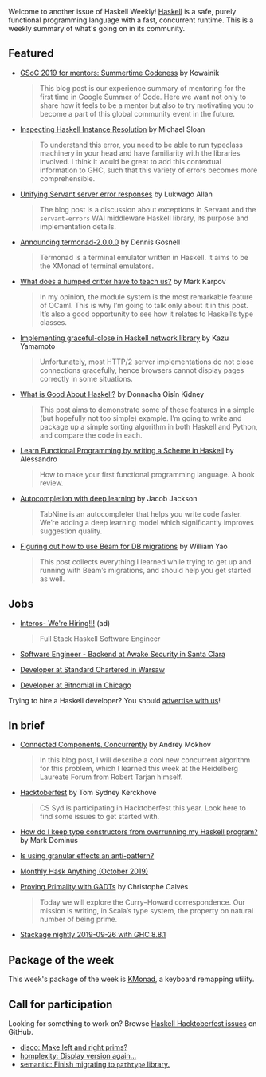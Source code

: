 Welcome to another issue of Haskell Weekly!
[Haskell](https://www.haskell.org) is a safe, purely functional programming language with a fast, concurrent runtime.
This is a weekly summary of what's going on in its community.

## Featured

- [GSoC 2019 for mentors: Summertime Codeness](https://kowainik.github.io/posts/gsoc2019) by Kowainik
  > This blog post is our experience summary of mentoring for the first time in Google Summer of Code. Here we want not only to share how it feels to be a mentor but also to try motivating you to become a part of this global community event in the future.

- [Inspecting Haskell Instance Resolution](https://mgsloan.com/posts/inspecting-haskell-instance-resolution/) by Michael Sloan
  > To understand this error, you need to be able to run typeclass machinery in your head and have familiarity with the libraries involved. I think it would be great to add this contextual information to GHC, such that this variety of errors becomes more comprehensible.

- [Unifying Servant server error responses](https://lukwagoallan.com/posts/unifying-servant-server-error-responses) by Lukwago Allan
  > The blog post is a discussion about exceptions in Servant and the `servant-errors` WAI middleware Haskell library, its purpose and implementation details.

- [Announcing termonad-2.0.0.0](https://functor.tokyo/blog/2019-09-13-termonad-2.0.0.0) by Dennis Gosnell
  > Termonad is a terminal emulator written in Haskell. It aims to be the XMonad of terminal emulators.

- [What does a humped critter have to teach us?](https://markkarpov.com/post/what-does-a-humped-critter-have-to-teach-us.html) by Mark Karpov
  > In my opinion, the module system is the most remarkable feature of OCaml. This is why I’m going to talk only about it in this post. It’s also a good opportunity to see how it relates to Haskell’s type classes.

- [Implementing graceful-close in Haskell network library](https://kazu-yamamoto.hatenablog.jp/entry/2019/09/20/165939) by Kazu Yamamoto
  > Unfortunately, most HTTP/2 server implementations do not close connections gracefully, hence browsers cannot display pages correctly in some situations.

- [What is Good About Haskell?](https://doisinkidney.com/posts/2019-10-02-what-is-good-about-haskell.html) by Donnacha Oisín Kidney
  > This post aims to demonstrate some of these features in a simple (but hopefully not too simple) example. I’m going to write and package up a simple sorting algorithm in both Haskell and Python, and compare the code in each.

- [Learn Functional Programming by writing a Scheme in Haskell](https://0x0f0f0f.github.io/posts/2019/09/learn-functional-programming-by-writing-a-scheme-in-haskell/) by Alessandro
  > How to make your first functional programming language. A book review.

- [Autocompletion with deep learning](https://tabnine.com/blog/deep/) by Jacob Jackson
  > TabNine is an autocompleter that helps you write code faster. We’re adding a deep learning model which significantly improves suggestion quality.

- [Figuring out how to use Beam for DB migrations](https://williamyaoh.com/posts/2019-09-27-figuring-out-beam-migrations.html) by William Yao
  > This post collects everything I learned while trying to get up and running with Beam’s migrations, and should help you get started as well.

## Jobs

- [Interos- We're Hiring!!!](https://interos.applicantpro.com/jobs/986650.html) (ad)
  > Full Stack Haskell Software Engineer

- [Software Engineer - Backend at Awake Security in Santa Clara](https://jobs.lever.co/awake-security/b03a9a24-f3b9-42a4-bde2-4412cd5a5ca5)

- [Developer at Standard Chartered in Warsaw](https://np.reddit.com/r/haskell_jobs/comments/daen08/haskell_jobs_at_standard_chartered_treasury/)

- [Developer at Bitnomial in Chicago](https://np.reddit.com/r/haskell/comments/dbuyjy/job_bitnomial_chicago_il/)

Trying to hire a Haskell developer?
You should [advertise with us](https://haskellweekly.news/advertising.html)!

## In brief

- [Connected Components, Concurrently](https://blogs.ncl.ac.uk/andreymokhov/connected-components/) by Andrey Mokhov
  > In this blog post, I will describe a cool new concurrent algorithm for this problem, which I learned this week at the Heidelberg Laureate Forum from Robert Tarjan himself.

- [Hacktoberfest](https://cs-syd.eu/posts/2019-09-28-hacktoberfest) by Tom Sydney Kerckhove
  > CS Syd is participating in Hacktoberfest this year. Look here to find some issues to get started with.

- [How do I keep type constructors from overrunning my Haskell program?](https://blog.plover.com/prog/haskell/type-markers.html) by Mark Dominus

- [Is using granular effects an anti-pattern?](https://np.reddit.com/r/haskell/comments/dbrcbi/is_using_granular_effects_an_antipattern/)

- [Monthly Hask Anything (October 2019)](https://np.reddit.com/r/haskell/comments/dbendr/monthly_hask_anything_october_2019/)

- [Proving Primality with GADTs](https://chrilves.github.io/posts/prime/) by Christophe Calvès
  > Today we will explore the Curry–Howard correspondence. Our mission is writing, in Scala’s type system, the property on natural number of being prime.

- [Stackage nightly 2019-09-26 with GHC 8.8.1](https://www.stackage.org/nightly-2019-09-26)

## Package of the week

This week's package of the week is [KMonad](https://github.com/david-janssen/kmonad/tree/2da425627fbfa7566105d8b3f682fc95b75d7795), a keyboard remapping utility.

## Call for participation

Looking for something to work on?
Browse [Haskell Hacktoberfest issues](https://github.com/issues?q=is%3Aissue+is%3Aopen+label%3Ahacktoberfest+language%3Ahaskell) on GitHub.

-   [disco: Make left and right prims?](https://github.com/disco-lang/disco/issues/181)
-   [homplexity: Display version again...](https://github.com/mgajda/homplexity/issues/19)
-   [semantic: Finish migrating to `pathtype` library.](https://github.com/github/semantic/issues/288)

